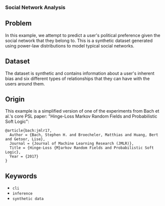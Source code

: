 ### Social Network Analysis

## Problem

In this example, we attempt to predict a user's political preference given the social network that they belong to.
This is a synthetic dataset generated using power-law distributions to model typical social networks.

## Dataset

The dataset is synthetic and contains information about a user's inherent bias and six different types of relationships that
they can have with the users around them.

## Origin

This example is a simplified version of one of the experiments from Bach et al.'s core PSL paper:
"Hinge-Loss Markov Random Fields and Probabilistic Soft Logic":
```
@article{bach:jmlr17,
  Author = {Bach, Stephen H. and Broecheler, Matthias and Huang, Bert and Getoor, Lise},
  Journal = {Journal of Machine Learning Research (JMLR)},
  Title = {Hinge-Loss {M}arkov Random Fields and Probabilistic Soft Logic},
  Year = {2017}
}
```

## Keywords

 - `cli`
 - `inference`
 - `synthetic data`
